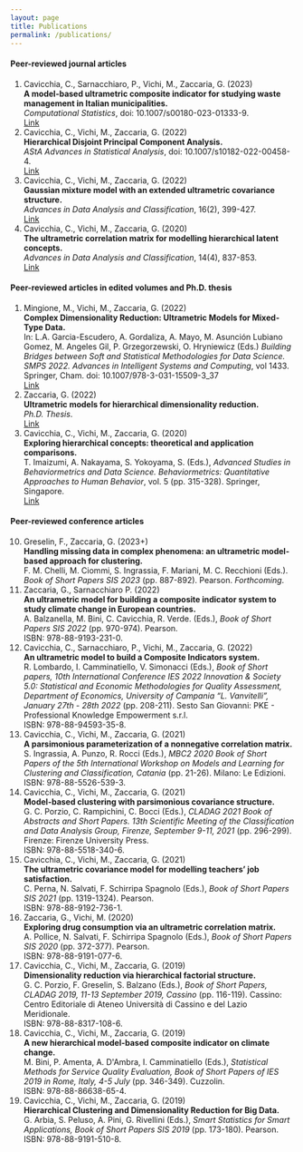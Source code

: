 ```yaml
---
layout: page
title: Publications
permalink: /publications/
---
```


#### Peer-reviewed journal articles
1. Cavicchia, C., Sarnacchiaro, P., Vichi, M., Zaccaria, G. (2023) \
  **A model-based ultrametric composite indicator for studying waste management in Italian municipalities.** \
   _Computational Statistics_, doi: 10.1007/s00180-023-01333-9.\
    <a href="https://link.springer.com/article/10.1007/s00180-023-01333-9" target="_blank">Link</a>
2.  Cavicchia, C., Vichi, M., Zaccaria, G. (2022) \
  **Hierarchical Disjoint Principal Component Analysis.** \
   _AStA Advances in Statistical Analysis_, doi: 10.1007/s10182-022-00458-4.\
    <a href="https://link.springer.com/article/10.1007/s10182-022-00458-4" target="_blank">Link</a>
3.  Cavicchia, C., Vichi, M., Zaccaria, G. (2022) \
   **Gaussian mixture model with an extended ultrametric covariance structure.** \
   _Advances in Data Analysis and Classification_, 16(2), 399-427. \
   <a href="https://link.springer.com/article/10.1007/s11634-021-00488-x" target="_blank">Link</a>
4.  Cavicchia, C., Vichi, M., Zaccaria, G. (2020) \
   **The ultrametric correlation matrix for modelling hierarchical latent concepts.** \
   _Advances in Data Analysis and Classification_, 14(4), 837-853.\
   <a href="https://link.springer.com/article/10.1007/s11634-020-00400-z" target="_blank">Link</a>
   
#### Peer-reviewed articles in edited volumes and Ph.D. thesis
1. Mingione, M., Vichi, M., Zaccaria, G. (2022) \
   **Complex Dimensionality Reduction: Ultrametric Models for Mixed-Type Data.** \
   In: L.A. Garcia-Escudero, A. Gordaliza, A. Mayo, M. Asunción Lubiano Gomez, M. Angeles Gil, P. Grzegorzewski, O. Hryniewicz (Eds.) _Building Bridges between Soft      and Statistical Methodologies for Data Science. SMPS 2022. Advances in Intelligent Systems and Computing_, vol 1433. Springer, Cham. doi: 10.1007/978-3-031-15509-3_37 \
   <a href="https://link.springer.com/chapter/10.1007/978-3-031-15509-3_37" target="_blank">Link</a>
3. Zaccaria, G. (2022) \
   **Ultrametric models for hierarchical dimensionality reduction.** \
   _Ph.D. Thesis_. \
   <a href="https://iris.uniroma1.it/handle/11573/1628179?mode=full.4076" target="_blank">Link</a>
3. Cavicchia, C., Vichi, M., Zaccaria, G. (2020) \
  **Exploring hierarchical concepts: theoretical and application comparisons.** \
  T. Imaizumi, A. Nakayama, S. Yokoyama, S. (Eds.), _Advanced Studies in Behaviormetrics and Data Science. Behaviormetrics: Quantitative Approaches to Human Behavior_,   vol. 5 (pp.   315-328). Springer, Singapore. \
 <a href="https://link.springer.com/chapter/10.1007/978-981-15-2700-5_19" target="_blank">Link</a> 
 
#### Peer-reviewed conference articles
 10. Greselin, F., Zaccaria, G. (2023+) \
**Handling missing data in complex phenomena: an ultrametric model-based approach for clustering.** \
F. M. Chelli, M.  Ciommi, S. Ingrassia, F. Mariani, M. C. Recchioni (Eds.). _Book of Short Papers SIS 2023_ (pp. 887-892). Pearson. _Forthcoming_.
 9. Zaccaria, G., Sarnacchiaro P. (2022) \
 **An ultrametric model for building a composite indicator system to study climate change in European countries.** \
 A. Balzanella, M. Bini, C. Cavicchia, R. Verde. (Eds.), _Book of Short Papers SIS 2022_ (pp. 970-974). Pearson. \
 ISBN: 978-88-9193-231-0.
 8. Cavicchia, C., Sarnacchiaro, P., Vichi, M., Zaccaria, G. (2022) \
 **An ultrametric model to build a Composite Indicators system.** \
 R. Lombardo, I. Camminatiello, V. Simonacci (Eds.), _Book of Short papers, 10th International Conference IES 2022 Innovation & Society 5.0: Statistical and Economic Methodologies for Quality Assessment, Department of Economics, University of Campania “L. Vanvitelli”, January 27th - 28th 2022_ (pp. 208-211). Sesto San Giovanni: PKE - Professional Knowledge Empowerment s.r.l. \
 ISBN: 978-88-94593-35-8.
 7. Cavicchia, C., Vichi, M., Zaccaria, G. (2021) \
  **A parsimonious parameterization of a nonnegative correlation matrix.** \
  S. Ingrassia, A. Punzo, R. Rocci (Eds.), _MBC2 2020 Book of Short Papers of the 5th International Workshop on Models and Learning for Clustering and Classification, Catania_ (pp. 21-26). Milano: Le Edizioni. \
  ISBN: 978-88-5526-539-3.
 6. Cavicchia, C., Vichi, M., Zaccaria, G. (2021) \
 **Model-based clustering with parsimonious covariance structure.** \
 G. C. Porzio, C. Rampichini, C. Bocci (Eds.), _CLADAG 2021 Book of Abstracts and Short Papers. 13th Scientific Meeting of the Classification and Data Analysis Group, Firenze, September 9-11, 2021_ (pp. 296-299). Firenze: Firenze University Press. \
 ISBN: 978-88-5518-340-6.
 5. Cavicchia, C., Vichi, M., Zaccaria, G. (2021) \
 **The ultrametric covariance model for modelling teachers’ job satisfaction.** \
 C. Perna, N. Salvati, F. Schirripa Spagnolo (Eds.), _Book of Short Papers SIS 2021_ (pp. 1319-1324). Pearson. \
 ISBN:  978-88-9192-736-1.
 4. Zaccaria, G., Vichi, M. (2020) \
 **Exploring drug consumption via an ultrametric correlation matrix.** \
 A. Pollice, N. Salvati, F. Schirripa Spagnolo (Eds.), _Book of Short Papers SIS 2020_ (pp. 372-377). Pearson. \
 ISBN: 978-88-9191-077-6.
 3. Cavicchia, C., Vichi, M., Zaccaria, G. (2019) \
 **Dimensionality reduction via hierarchical factorial structure.** \
G. C. Porzio, F. Greselin, S. Balzano (Eds.), _Book of Short Papers, CLADAG 2019, 11-13 September 2019, Cassino_ (pp. 116-119). Cassino: Centro Editoriale di Ateneo Università di Cassino e del Lazio Meridionale. \
ISBN: 978-88-8317-108-6.
 2. Cavicchia, C., Vichi, M., Zaccaria, G. (2019) \
 **A new hierarchical model-based composite indicator on climate change.** \
 M. Bini, P. Amenta, A. D'Ambra, I. Camminatiello (Eds.), _Statistical Methods for Service Quality Evaluation, Book of Short Papers of IES 2019 in Rome, Italy, 4-5 July_ (pp. 346-349). Cuzzolin. \
ISBN: 978-88-86638-65-4.
 1. Cavicchia, C., Vichi, M., Zaccaria, G. (2019) \
**Hierarchical Clustering and Dimensionality Reduction for Big Data.** \
G. Arbia, S. Peluso, A. Pini, G. Rivellini (Eds.), _Smart Statistics for Smart Applications, Book of Short Papers SIS 2019_ (pp. 173-180). Pearson. \
ISBN: 978-88-9191-510-8.

